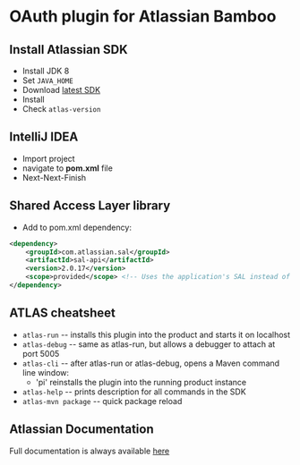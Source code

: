 # OAuth plugin for Atlassian Bamboo

## Install Atlassian SDK
* Install JDK 8
* Set `JAVA_HOME`
* Download [latest SDK](https://marketplace.atlassian.com/download/plugins/atlassian-plugin-sdk-windows)
* Install 
* Check `atlas-version`

## IntelliJ IDEA
* Import project
* navigate to **pom.xml** file
* Next-Next-Finish

## Shared Access Layer library

* Add to pom.xml dependency:
```xml
<dependency>
	<groupId>com.atlassian.sal</groupId>
	<artifactId>sal-api</artifactId>
	<version>2.0.17</version>
	<scope>provided</scope> <!-- Uses the application's SAL instead of bundling it into the plugin. -->
</dependency>
```

## ATLAS cheatsheet
* `atlas-run`   -- installs this plugin into the product and starts it on localhost
* `atlas-debug` -- same as atlas-run, but allows a debugger to attach at port 5005
* `atlas-cli`   -- after atlas-run or atlas-debug, opens a Maven command line window:
	* 'pi' reinstalls the plugin into the running product instance
* `atlas-help`  -- prints description for all commands in the SDK
* `atlas-mvn package` -- quick package reload

## Atlassian Documentation
Full documentation is always available [here](https://developer.atlassian.com/display/DOCS/Introduction+to+the+Atlassian+Plugin+SDK)

